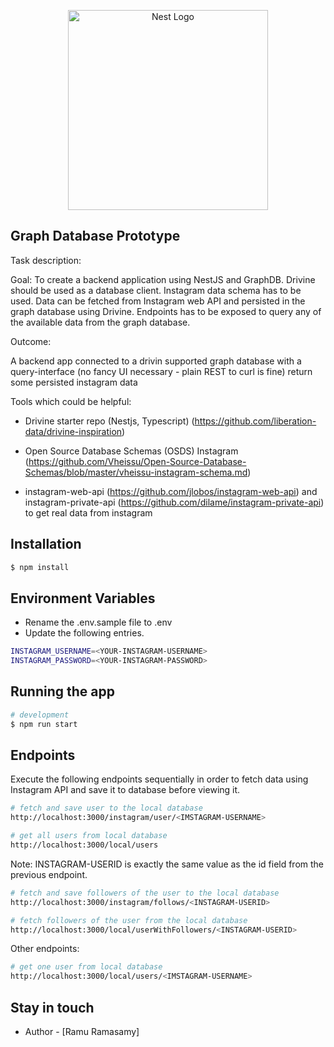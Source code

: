 <p align="center">
  <a href="http://nestjs.com/" target="blank"><img src="https://nestjs.com/img/logo_text.svg" width="320" alt="Nest Logo" /></a>
</p>

[travis-image]: https://api.travis-ci.org/nestjs/nest.svg?branch=master
[linux-image]: https://img.shields.io/travis/nestjs/nest/master.svg?label=linux

  <!--[![Backers on Open Collective](https://opencollective.com/nest/backers/badge.svg)](https://opencollective.com/nest#backer)
  [![Sponsors on Open Collective](https://opencollective.com/nest/sponsors/badge.svg)](https://opencollective.com/nest#sponsor)-->

## Graph Database Prototype

Task description:

Goal: To create a backend application using NestJS and GraphDB. Drivine should be used as a database client. Instagram data schema has to be used. Data can be fetched from Instagram web API and persisted in the graph database using Drivine. Endpoints has to be exposed to query any of the available data from the graph database.

Outcome:

A backend app connected to a drivin supported graph database with a query-interface (no fancy UI necessary - plain REST to curl is fine) return some persisted instagram data

Tools which could be helpful:

- Drivine starter repo (Nestjs, Typescript) (https://github.com/liberation-data/drivine-inspiration)

- Open Source Database Schemas (OSDS) Instagram (https://github.com/Vheissu/Open-Source-Database-Schemas/blob/master/vheissu-instagram-schema.md)

- instagram-web-api (https://github.com/jlobos/instagram-web-api) and instagram-private-api (https://github.com/dilame/instagram-private-api) to get real data from instagram

## Installation

```bash
$ npm install
```

## Environment Variables

- Rename the .env.sample file to .env
- Update the following entries.

```bash
INSTAGRAM_USERNAME=<YOUR-INSTAGRAM-USERNAME>
INSTAGRAM_PASSWORD=<YOUR-INSTAGRAM-PASSWORD>

```

## Running the app

```bash
# development
$ npm run start

```

## Endpoints

Execute the following endpoints sequentially in order to fetch data using Instagram API and save it to database before viewing it.

```bash
# fetch and save user to the local database
http://localhost:3000/instagram/user/<IMSTAGRAM-USERNAME>
```

```bash
# get all users from local database
http://localhost:3000/local/users
```

Note: INSTAGRAM-USERID is exactly the same value as the id field from the previous endpoint.

```bash
# fetch and save followers of the user to the local database
http://localhost:3000/instagram/follows/<INSTAGRAM-USERID>
```

```bash
# fetch followers of the user from the local database
http://localhost:3000/local/userWithFollowers/<INSTAGRAM-USERID>
```

Other endpoints:

```bash
# get one user from local database
http://localhost:3000/local/users/<IMSTAGRAM-USERNAME>
```

## Stay in touch

- Author - [Ramu Ramasamy]
